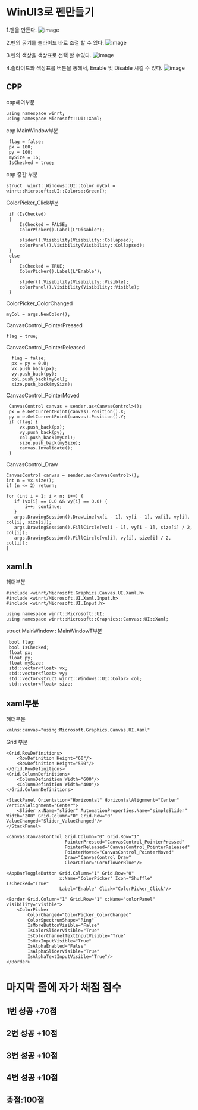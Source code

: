 # WinUI3로 펜만들기

1.펜을 만든다.
![image](https://github.com/JunYoung0404/visualprogramming/assets/50895748/9557befb-3a20-4eb9-aa50-b2f3cef6d30f)

2.펜의 굵기를 슬라이드 바로 조절 할 수 있다.
![image](https://github.com/JunYoung0404/visualprogramming/assets/50895748/da37dedc-6162-4dd8-9591-04af4128ecfb)

3.펜의 색상을 색상표로 선택 할 수있다.
![image](https://github.com/JunYoung0404/visualprogramming/assets/50895748/84490246-cb01-405c-b63d-0de25a833fca)

4.슬라이드와 색상표를 버튼을 통해서, Enable 및 Disable 시킬 수 있다.
![image](https://github.com/JunYoung0404/visualprogramming/assets/50895748/d8d438c6-0f98-4dd3-acef-65b9ff01d79a)

## CPP
cpp헤더부분
```
using namespace winrt;
using namespace Microsoft::UI::Xaml;
```

cpp MainWindow부분
```
 flag = false;
 px = 100;
 py = 100;
 mySize = 16;
 IsChecked = true;
```
cpp 중간 부분
```
struct  winrt::Windows::UI::Color myCol = winrt::Microsoft::UI::Colors::Green();
```

ColorPicker_Click부분
```
 if (IsChecked)
 {
     IsChecked = FALSE;
     ColorPicker().Label(L"Disable");

     slider().Visibility(Visibility::Collapsed);
     colorPanel().Visibility(Visibility::Collapsed);
 }
 else
 {
     IsChecked = TRUE;
     ColorPicker().Label(L"Enable");

     slider().Visibility(Visibility::Visible);
     colorPanel().Visibility(Visibility::Visible);
 }
```
ColorPicker_ColorChanged
```
myCol = args.NewColor();
```
CanvasControl_PointerPressed
```
flag = true;
```
CanvasControl_PointerReleased
```
  flag = false;
  px = py = 0.0;
  vx.push_back(px);
  vy.push_back(py);
  col.push_back(myCol);
  size.push_back(mySize);
```

CanvasControl_PointerMoved
```
 CanvasControl canvas = sender.as<CanvasControl>();
 px = e.GetCurrentPoint(canvas).Position().X;
 py = e.GetCurrentPoint(canvas).Position().Y;
 if (flag) {
     vx.push_back(px);
     vy.push_back(py);
     col.push_back(myCol);
     size.push_back(mySize);
     canvas.Invalidate();
 }
```
 CanvasControl_Draw
 ```
 CanvasControl canvas = sender.as<CanvasControl>();
int n = vx.size();
if (n <= 2) return;

for (int i = 1; i < n; i++) {
    if (vx[i] == 0.0 && vy[i] == 0.0) {
        i++; continue;
    }
    args.DrawingSession().DrawLine(vx[i - 1], vy[i - 1], vx[i], vy[i], col[i], size[i]);
    args.DrawingSession().FillCircle(vx[i - 1], vy[i - 1], size[i] / 2, col[i]);
    args.DrawingSession().FillCircle(vx[i], vy[i], size[i] / 2, col[i]);
}
```
## xaml.h
헤더부분
```
#include <winrt/Microsoft.Graphics.Canvas.UI.Xaml.h>
#include <winrt/Microsoft.UI.Xaml.Input.h>
#include <winrt/Microsoft.UI.Input.h>

using namespace winrt::Microsoft::UI;
using namespace winrt::Microsoft::Graphics::Canvas::UI::Xaml;
```
struct MainWindow : MainWindowT<MainWindow>부분
```
 bool flag;
 bool IsChecked;
 float px;
 float py;
 float mySize;
 std::vector<float> vx;
 std::vector<float> vy;
 std::vector<struct winrt::Windows::UI::Color> col;
 std::vector<float> size;
```

## xaml부분
헤더부분
```
xmlns:canvas="using:Microsoft.Graphics.Canvas.UI.Xaml"
```
Grid 부분
```
<Grid.RowDefinitions>
    <RowDefinition Height="60"/>
    <RowDefinition Height="590"/>
</Grid.RowDefinitions>
<Grid.ColumnDefinitions>
    <ColumnDefinition Width="600"/>
    <ColumnDefinition Width="400"/>
</Grid.ColumnDefinitions>

<StackPanel Orientation="Horizontal" HorizontalAlignment="Center" VerticalAlignment="Center">
    <Slider x:Name="slider" AutomationProperties.Name="simpleSlider" Width="200" Grid.Column="0" Grid.Row="0" ValueChanged="Slider_ValueChanged"/>
</StackPanel>

<canvas:CanvasControl Grid.Column="0" Grid.Row="1"
                      PointerPressed="CanvasControl_PointerPressed"
                      PointerReleased="CanvasControl_PointerReleased"
                      PointerMoved="CanvasControl_PointerMoved"
                      Draw="CanvasControl_Draw"
                      ClearColor="CornflowerBlue"/>

<AppBarToggleButton Grid.Column="1" Grid.Row="0"
                    x:Name="ColorPicker" Icon="Shuffle" IsChecked="True"
                    Label="Enable" Click="ColorPicker_Click"/>

<Border Grid.Column="1" Grid.Row="1" x:Name="colorPanel" Visibility="Visible">
    <ColorPicker
        ColorChanged="ColorPicker_ColorChanged"
        ColorSpectrumShape="Ring"
        IsMoreButtonVisible="False"
        IsColorSliderVisible="True"
        IsColorChannelTextInputVisible="True"
        IsHexInputVisible="True"
        IsAlphaEnabled="False"
        IsAlphaSliderVisible="True"
        IsAlphaTextInputVisible="True"/>
</Border>
```

# 마지막 줄에 자가 채점 점수
## 1번 성공 +70점
## 2번 성공 +10점
## 3번 성공 +10점
## 4번 성공 +10점

## 총점:100점


